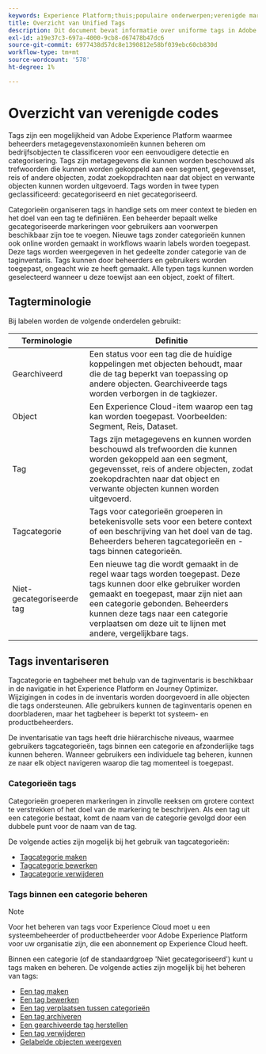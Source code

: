 ```yaml
---
keywords: Experience Platform;thuis;populaire onderwerpen;verenigde markeringen;markeringen;
title: Overzicht van Unified Tags
description: Dit document bevat informatie over uniforme tags in Adobe Experience Platform
exl-id: a19e37c3-697a-4000-9cb8-d67478b47dc6
source-git-commit: 6977438d57dc8e1390812e58bf039ebc60cb830d
workflow-type: tm+mt
source-wordcount: '578'
ht-degree: 1%

---
```


# Overzicht van verenigde codes

Tags zijn een mogelijkheid van Adobe Experience Platform waarmee beheerders metagegevenstaxonomieën kunnen beheren om bedrijfsobjecten te classificeren voor een eenvoudigere detectie en categorisering. Tags zijn metagegevens die kunnen worden beschouwd als trefwoorden die kunnen worden gekoppeld aan een segment, gegevensset, reis of andere objecten, zodat zoekopdrachten naar dat object en verwante objecten kunnen worden uitgevoerd. Tags worden in twee typen geclassificeerd: gecategoriseerd en niet gecategoriseerd.

Categorieën organiseren tags in handige sets om meer context te bieden en het doel van een tag te definiëren. Een beheerder bepaalt welke gecategoriseerde markeringen voor gebruikers aan voorwerpen beschikbaar zijn toe te voegen. Nieuwe tags zonder categorieën kunnen ook online worden gemaakt in workflows waarin labels worden toegepast. Deze tags worden weergegeven in het gedeelte zonder categorie van de taginventaris. Tags kunnen door beheerders en gebruikers worden toegepast, ongeacht wie ze heeft gemaakt. Alle typen tags kunnen worden geselecteerd wanneer u deze toewijst aan een object, zoekt of filtert.

## Tagterminologie

Bij labelen worden de volgende onderdelen gebruikt:

| Terminologie | Definitie |
| --- | --- |
| Gearchiveerd | Een status voor een tag die de huidige koppelingen met objecten behoudt, maar die de tag beperkt van toepassing op andere objecten.  Gearchiveerde tags worden verborgen in de tagkiezer. |
| Object | Een Experience Cloud-item waarop een tag kan worden toegepast.  Voorbeelden: Segment, Reis, Dataset. |
| Tag | Tags zijn metagegevens en kunnen worden beschouwd als trefwoorden die kunnen worden gekoppeld aan een segment, gegevensset, reis of andere objecten, zodat zoekopdrachten naar dat object en verwante objecten kunnen worden uitgevoerd. |
| Tagcategorie | Tags voor categorieën groeperen in betekenisvolle sets voor een betere context of een beschrijving van het doel van de tag.  Beheerders beheren tagcategorieën en -tags binnen categorieën. |
| Niet-gecategoriseerde tag | Een nieuwe tag die wordt gemaakt in de regel waar tags worden toegepast. Deze tags kunnen door elke gebruiker worden gemaakt en toegepast, maar zijn niet aan een categorie gebonden.  Beheerders kunnen deze tags naar een categorie verplaatsen om deze uit te lijnen met andere, vergelijkbare tags. |

## Tags inventariseren

Tagcategorie en tagbeheer met behulp van de taginventaris is beschikbaar in de navigatie in het Experience Platform en Journey Optimizer. Wijzigingen in codes in de inventaris worden doorgevoerd in alle objecten die tags ondersteunen. Alle gebruikers kunnen de taginventaris openen en doorbladeren, maar het tagbeheer is beperkt tot systeem- en productbeheerders.

De inventarisatie van tags heeft drie hiërarchische niveaus, waarmee gebruikers tagcategorieën, tags binnen een categorie en afzonderlijke tags kunnen beheren. Wanneer gebruikers een individuele tag beheren, kunnen ze naar elk object navigeren waarop die tag momenteel is toegepast.

### Categorieën tags

Categorieën groeperen markeringen in zinvolle reeksen om grotere context te verstrekken of het doel van de markering te beschrijven. Als een tag uit een categorie bestaat, komt de naam van de categorie gevolgd door een dubbele punt voor de naam van de tag.

De volgende acties zijn mogelijk bij het gebruik van tagcategorieën:

* [Tagcategorie maken](./ui/tags-categories.md#create-tag-category)
* [Tagcategorie bewerken](./ui/tags-categories.md#edit-tag-category-edit-tag-category)
* [Tagcategorie verwijderen](./ui/tags-categories.md#delete-tag-category-delete-tag-category)

### Tags binnen een categorie beheren

>[!NOTE]
>
>Voor het beheren van tags voor Experience Cloud moet u een systeembeheerder of productbeheerder voor Adobe Experience Platform voor uw organisatie zijn, die een abonnement op Experience Cloud heeft.

Binnen een categorie (of de standaardgroep &#39;Niet gecategoriseerd&#39;) kunt u tags maken en beheren. De volgende acties zijn mogelijk bij het beheren van tags:

* [Een tag maken](./ui/managing-tags.md#create-a-tag-create-tag)
* [Een tag bewerken](./ui/managing-tags.md#edit-a-tag-edit-tag)
* [Een tag verplaatsen tussen categorieën](./ui/managing-tags.md#move-a-tag-between-categories-move-tag)
* [Een tag archiveren](./ui/managing-tags.md#archive-a-tag-archive-tag)
* [Een gearchiveerde tag herstellen](./ui/managing-tags.md#restore-an-archived-tag-restore-archived-tag)
* [Een tag verwijderen](./ui/managing-tags.md#delete-a-tag-delete-tag)
* [Gelabelde objecten weergeven](./ui/managing-tags.md#viewing-tagged-objects-view-tagged)
